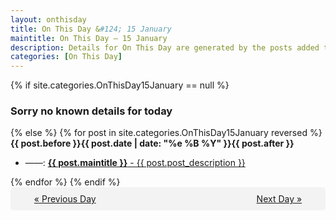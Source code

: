 ```yaml
---
layout: onthisday
title: On This Day &#124; 15 January
maintitle: On This Day — 15 January
description: Details for On This Day are generated by the posts added to the website so the content is subject to changes/updates over time.
categories: [On This Day]
---
```


{% if site.categories.OnThisDay15January == null %}
<h3>Sorry no known details for today</h3>
{% else %}
{% for post in site.categories.OnThisDay15January reversed %}
<strong>{{ post.before }}{{ post.date | date: "%e %B %Y" }}{{ post.after }}</strong>
<ul>
<li> ——: <a class="{{ post.class }}" href="{{ post.url }}"><strong>{{ post.maintitle }}</strong> - {{ post.post_description }}</a></li>
</ul>
{% endfor %}
{% endif %}
<br />
<div style="background-color: #f3f3f3; padding: 10px; border-radius: 5px; text-align: center; display: flex; justify-content: space-evenly;">
<a href="/onthisday/01/01-14">« Previous Day</a>
<span style="visibility:hidden;">[ Visit Leap Year February 29 ]</span>
<a href="/onthisday/01/01-16">Next Day »</a>
</div>
